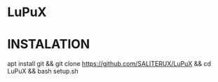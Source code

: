 # LuPuX


# INSTALATION
apt install git && git clone https://github.com/SALITERUX/LuPuX && cd LuPuX && bash setup.sh
